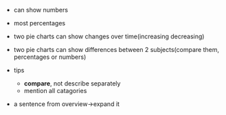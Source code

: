 - can show numbers
- most percentages
- two pie charts can show changes over time(increasing decreasing)
- two pie charts can show differences between 2 subjects(compare them, percentages or numbers)
- tips

  - **compare**, not describe separately
  - mention all catagories

- a sentence from overview->expand it
